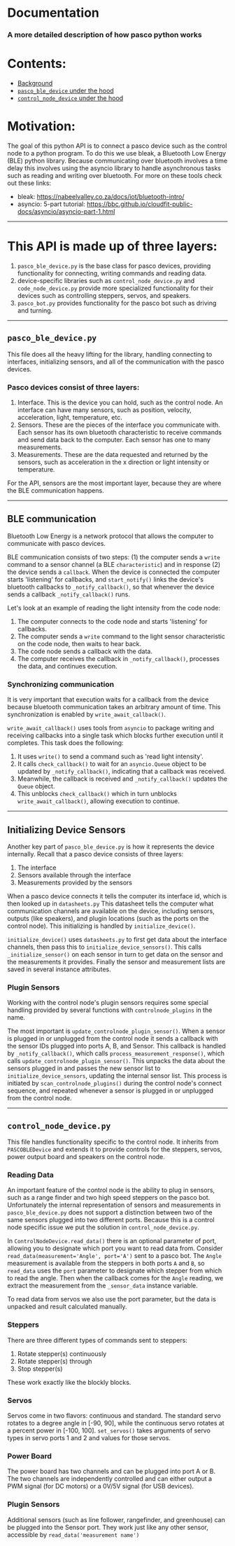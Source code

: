# Documentation
### A more detailed description of how pasco python works
# Contents:
- [Background](#motivation)
- [`pasco_ble_device` under the hood](#pasco_ble_devicepy)
- [`control_node_device` under the hood](#control_node_devicepy)
# Motivation:
The goal of this python API is to connect a pasco device such as the control node to a python program. To do this we use bleak, a Bluetooth Low Energy (BLE) python library. Because communicating over bluetooth involves a time delay this involves using the asyncio library to handle asynchronous tasks such as reading and writing over bluetooth.
For more on these tools check out these links:
- bleak: https://nabeelvalley.co.za/docs/iot/bluetooth-intro/
- asyncio: 5-part tutorial: https://bbc.github.io/cloudfit-public-docs/asyncio/asyncio-part-1.html
---
# This API is made up of three layers:
1. `pasco_ble_device.py` is the base class for pasco devices, providing functionality for connecting, writing commands and reading data.
2. device-specific libraries such as `control_node_device.py` and `code_node_device.py` provide more specialized functionality for their devices such as controlling steppers, servos, and speakers. 
3. `pasco_bot.py` provides functionality for the pasco bot such as driving and turning.
---
## `pasco_ble_device.py`
This file does all the heavy lifting for the library, handling connecting to interfaces, initializing sensors, and all of the communication with the pasco devices. 
### Pasco devices consist of three layers:
1. Interface. This is the device you can hold, such as the control node. An interface can have many sensors, such as position, velocity, acceleration, light, temperature, etc.  
2. Sensors. These are the pieces of the interface you communicate with. Each sensor has its own bluetooth characteristic to receive commands and send data back to the computer. Each sensor has one to many measurements.
3. Measurements. These are the data requested and returned by the sensors, such as acceleration in the x direction or light intensity or temperature.

For the API, sensors are the most important layer, because they are where the BLE communication happens.

---
## BLE communication

Bluetooth Low Energy is a network protocol that allows the computer to communicate with pasco devices.

BLE communication consists of two steps: (1) the computer sends a `write` command to a sensor channel (a BLE `characteristic`) and in response (2) the device sends a `callback`. When the device is connected the computer starts 'listening' for callbacks, and `start_notify()` links the device's bluetooth callbacks to `_notify_callback()`, so that whenever the device sends a callback `_notify_callback()` runs. 

Let's look at an example of reading the light intensity from the code node:
1. The computer connects to the code node and starts 'listening' for callbacks.
2. The computer sends a `write` command to the light sensor characteristic on the code node, then waits to hear back.
3. The code node sends a callback with the data.
4. The computer receives the callback in `_notify_callback()`, processes the data, and continues execution.


### Synchronizing communication
It is very important that execution waits for a callback from the device because bluetooth communication takes an arbitrary amount of time. This synchronization is enabled by `write_await_callback()`. 

`write_await_callback()` uses tools from `asyncio` to package writing and receiving callbacks into a single task which blocks further execution until it completes. This task does the following:
1. It uses `write()` to send a command such as 'read light intensity'.
2. It calls `check_callback()` to wait for an `asyncio.Queue` object to be updated by `_notify_callback()`, indicating that a callback was received. 
3. Meanwhile, the callback is received and `_notify_callback()` updates the `Queue` object.
4. This unblocks `check_callback()` which in turn unblocks `write_await_callback()`, allowing execution to continue. 

---
## Initializing Device Sensors
Another key part of `pasco_ble_device.py` is how it represents the device internally. Recall that a pasco device consists of three layers:
1. The interface
2. Sensors available through the interface
3. Measurements provided by the sensors

When a pasco device connects it tells the computer its interface id, which is then looked up in `datasheets.py` This datasheet tells the computer what communication channels are available on the device, including sensors, outputs (like speakers), and plugin locations (such as the ports on the control node). This initializing is handled by `initialize_device()`. 

`initialize_device()` uses `datasheets.py` to first get data about the interface channels, then pass this to `initialize_device_sensors()`. This calls `_initialize_sensor()` on each sensor in turn to get data on the sensor and the measurements it provides. Finally the sensor and measurement lists are saved in several instance attributes.

### Plugin Sensors
Working with the control node's plugin sensors requires some special handling provided by several functions with `controlnode_plugins` in the name. 

The most important is `update_controlnode_plugin_sensor()`. When a sensor is plugged in or unplugged from the control node it sends a callback with the sensor IDs plugged into ports A, B, and Sensor. This callback is handled by `_notify_callback()`, which calls `process_measurement_response()`, which calls `update_controlnode_plugin_sensor()`. This unpacks the data about the sensors plugged in and passes the new sensor list to `initialize_device_sensors`, updating the internal sensor list. This process is initiated by `scan_controlnode_plugins()` during the control node's connect sequence, and repeated whenever a sensor is plugged in or unplugged from the control node.

---
## `control_node_device.py`
This file handles functionality specific to the control node. It inherits from `PASCOBLEDevice` and extends it to provide controls for the steppers, servos, power output board and speakers on the control node. 

### Reading Data
An important feature of the control node is the ability to plug in sensors, such as a range finder and two high speed steppers on the pasco bot. Unfortunately the internal representation of sensors and measurements in `pasco_ble_device.py` does not support a distinction between two of the same sensors plugged into two different ports. Because this is a control node specific issue we put the solution in `control_node_device.py`. 

In `ControlNodeDevice.read_data()` there is an optional parameter of port, allowing you to designate which port you want to read data from.  Consider `read_data(measurement='Angle', port='A')` sent to a pasco bot. The `Angle` measurement is available from the steppers in both ports `A` and `B`, so `read_data` uses the `port` parameter to designate which stepper from which to read the angle. Then when the callback comes for the `Angle` reading, we extract the measurement from the `_sensor_data` instance variable.

To read data from servos we also use the port parameter, but the data is unpacked and result calculated manually. 

### Steppers
There are three different types of commands sent to steppers:

1. Rotate stepper(s) continuously
2. Rotate stepper(s) through
3. Stop stepper(s)

These work exactly like the blockly blocks. 

### Servos
Servos come in two flavors: continuous and standard. The standard servo rotates to a degree angle in [-90, 90], while the continuous servo rotates at a percent power in [-100, 100].
`set_servos()` takes arguments of servo types in servo ports 1 and 2 and values for those servos.

### Power Board
The power board has two channels and can be plugged into port A or B. 
The two channels are independently controlled and can either output a PWM signal (for DC motors) or a 0V/5V signal (for USB devices).

### Plugin Sensors
Additional sensors (such as line follower, rangefinder, and greenhouse) can be plugged into the Sensor port. They work just like any other sensor, accessible by `read_data('measurement name')`
